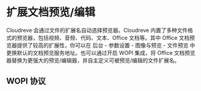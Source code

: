 # 扩展文档预览/编辑

Cloudreve 会通过文件的扩展名自动选择预览器。Cloudreve 内置了多种文件格式的预览器，包括视频、音频、代码、文本、Office 文档等。其中 Office 文档预览器提供了较高的扩展性，你可以在 后台 - 参数设置 - 图像与预览 - 文件预览 中更换默认的文档预览服务地址。也可以通过开启 WOPI 集成，将 Office 文档预览器替换为更强大的预览/编辑器，并自主定义可被预览/编辑的文件扩展名。

## WOPI 协议

